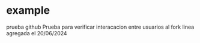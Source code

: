 # example
prueba github
Prueba para verificar interacacion entre usuarios al fork
linea agregada el 20/06/2024
